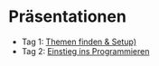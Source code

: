 # Präsentationen

- Tag 1: [Themen finden & Setup)](http://bit.ly/Tag1_CAS_Datenjournalismus)
- Tag 2: [Einstieg ins Programmieren](https://docs.google.com/presentation/d/1bZlZK43ldkf39hGnx_KR5KpDoj8N_Z9P1c3u0_VrEMY/)
